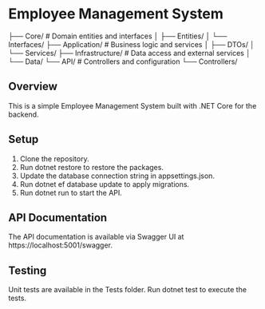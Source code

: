# Employee Management System
├── Core/                    # Domain entities and interfaces
│   ├── Entities/
│   └── Interfaces/
├── Application/            # Business logic and services
│   ├── DTOs/
│   └── Services/
├── Infrastructure/         # Data access and external services
│   └── Data/
└── API/                   # Controllers and configuration
    └── Controllers/



   ## Overview
   This is a simple Employee Management System built with .NET Core for the backend.

   ## Setup
   1. Clone the repository.
   2. Run dotnet restore to restore the packages.
   3. Update the database connection string in appsettings.json.
   4. Run dotnet ef database update to apply migrations.
   5. Run dotnet run to start the API.

   ## API Documentation
   The API documentation is available via Swagger UI at https://localhost:5001/swagger.

   ## Testing
   Unit tests are available in the Tests folder. Run dotnet test to execute the tests.
